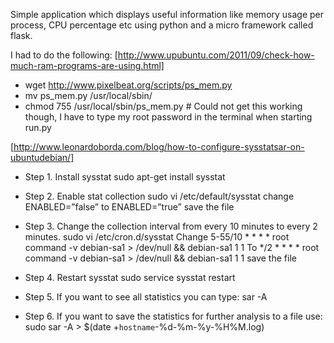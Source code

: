 Simple application which displays useful information like memory usage per process,
CPU percentage etc using python and a micro framework called flask.


I had to do the following:
[http://www.upubuntu.com/2011/09/check-how-much-ram-programs-are-using.html]
* wget http://www.pixelbeat.org/scripts/ps_mem.py
* mv ps_mem.py /usr/local/sbin/
* chmod 755 /usr/local/sbin/ps_mem.py # Could not get this working though, I have to type my root password in the terminal when starting run.py

[http://www.leonardoborda.com/blog/how-to-configure-sysstatsar-on-ubuntudebian/]
* Step 1. Install sysstat
sudo apt-get install sysstat

* Step 2. Enable stat collection 
sudo vi /etc/default/sysstat
change ENABLED=”false” to ENABLED=”true”
save the file

* Step 3. Change the collection interval from every 10 minutes to every 2 minutes.
sudo vi /etc/cron.d/sysstat
Change
5-55/10 * * * * root command -v debian-sa1 > /dev/null && debian-sa1 1 1
To
*/2 * * * * root command -v debian-sa1 > /dev/null && debian-sa1 1 1
save the file

* Step 4. Restart sysstat
sudo service sysstat restart

* Step 5. If you want to see all statistics you can type:
sar -A

* Step 6. If you want to save the statistics for further analysis to a file use:
sudo sar -A > $(date +`hostname`-%d-%m-%y-%H%M.log)